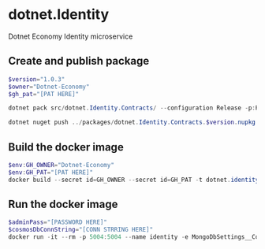 # dotnet.Identity

Dotnet Economy Identity microservice

## Create and publish package

```powershell
$version="1.0.3"
$owner="Dotnet-Economy"
$gh_pat="[PAT HERE]"

dotnet pack src/dotnet.Identity.Contracts/ --configuration Release -p:PackageVersion=$version -p:RepositoryUrl=https://github.com/$owner/dotnet.Identity -o ../packages

dotnet nuget push ../packages/dotnet.Identity.Contracts.$version.nupkg --api-key $gh_pat --source "github"
```

## Build the docker image

```powershell
$env:GH_OWNER="Dotnet-Economy"
$env:GH_PAT="[PAT HERE]"
docker build --secret id=GH_OWNER --secret id=GH_PAT -t dotnet.identity:$version .
```

## Run the docker image

```powershell
$adminPass="[PASSWORD HERE]"
$cosmosDbConnString="[CONN STRRING HERE]"
docker run -it --rm -p 5004:5004 --name identity -e MongoDbSettings__ConnectionString=$cosmosDbConnString -e RabbitMQSettings__Host=rabbitmq -e IdentitySettings__AdminUserPassword=$adminPass --network dotnetinfra_default dotnet.identity:$version
```
